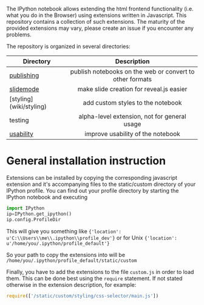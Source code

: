 The IPython notebook allows extending the html frontend functionality (i.e. what you do in the Browser) using extensions written in Javascript. This repository contains a collection of such extensions. The maturity of the provided extensions may vary, please create an issue if you encounter any problems.

The repository is organized in several directories: 

| Directory              | Description                                                                       | 
| ---------------------- |:---------------------------------------------------------------------------------:|
| [publishing](wiki/publishing)             | publish notebooks on the web or convert to other formats                          |
| [slidemode](wiki/slidemode)              | make slide creation for reveal.js easier                                          |
| [styling] (wiki/styling)               | add custom styles to the notebook                                                 |
| testing                | alpha-level extension, not for general usage                                      |
| [usability](wiki/usability)              | improve usability of the notebook                                                 |

# General installation instruction
Extensions can be installed by copying the corresponding javascript extension and it's accompanying files to the static/custom directory of your IPython profile. You can find out your profile directory by starting the IPython notebook and executing
```python
import IPython
ip=IPython.get_ipython()
ip.config.ProfileDir 
```
This will give you something like
`{'location': u'C:\\Users\\me\\.ipython\\profile_dev'}`
or for Unix
`{'location': u'/home/you/.ipython/profile_default'}`

So your path to copy the extensions into will be
`/home/you/.ipython/profile_default/static/custom`

Finally, you have to add the extensions to the file `custom.js` in order to load them.
This can be done best using the `require` statement. If not stated otherwise in the extension description, for example:
```javascript
require(['/static/custom/styling/css-selector/main.js']) 
```
